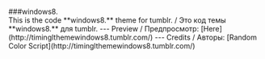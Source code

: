 <br>
###windows8.<br>
This is the code **windows8.** theme for tumblr. / Это код темы **windows8.** для tumblr.
---
Рreview / Предпросмотр: [Here](http://timinglthemewindows8.tumblr.com/)
---
Credits / Авторы: [Random Color Script](http://timinglthemewindows8.tumblr.com/)
